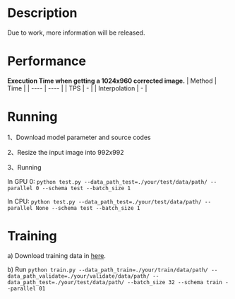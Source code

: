 # Description
Due to work, more information will be released.

# Performance
**Execution Time when getting a 1024x960 corrected image.**
|   Method  | Time  |
|  ----  | ----  |
| TPS  | - |
| Interpolation  | - |
<!-- 
<small>\* TPS:flatByfiducial_TPS,
  
  Interpolation:flatByfiducial_interpolation</small> -->

# Running
1、Download model parameter and source codes 

2、Resize the input image into 992x992

3、Running 

In GPU 0:
`python test.py --data_path_test=./your/test/data/path/ --parallel 0 --schema test --batch_size 1`

In CPU:
`python test.py --data_path_test=./your/test/data/path/ --parallel None --schema test --batch_size 1`

# Training
a) Download training data in [here](https://github.com/gwxie/Document-Dewarping-with-Control-Points/tree/main/Source/dataset/fiducial1024).

b) Run `python train.py --data_path_train=./your/train/data/path/ --data_path_validate=./your/validate/data/path/ --data_path_test=./your/test/data/path/ --batch_size 32 --schema train --parallel 01`
